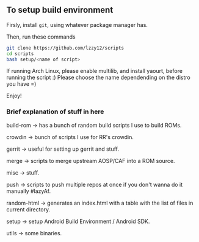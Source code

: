 
## To setup build environment

Firsly, install `git`, using whatever package manager has.

Then, run these commands

```bash
git clone https://github.com/lzzy12/scripts
cd scripts
bash setup/<name of script>
```

If running Arch Linux, please enable multilib, and install yaourt, before running the script :)
Please choose the name dependending on the distro you have =)

Enjoy!


### Brief explanation of stuff in here


build-rom -> has a bunch of random build scripts I use to build ROMs.

crowdin -> bunch of scripts I use for RR's crowdin.

gerrit -> useful for setting up gerrit and stuff.

merge -> scripts to merge upstream AOSP/CAF into a ROM source.

misc -> stuff.

push -> scripts to push multiple repos at once if you don't wanna do it manually #lazyAf.

random-html -> generates an index.html with a table with the list of files in current directory.

setup -> setup Android Build Environment / Android SDK.

utils -> some binaries.
